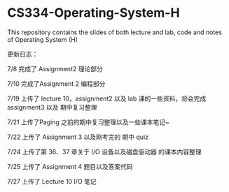 # CS334-Operating-System-H
This repository contains the slides of both lecture and lab, code and notes of Operating System (H) 

更新日志：

7/8 完成了 Assignment2 理论部分

7/10 完成了Assignment 2 编程部分 

7/19 上传了 lecture 10，assignment2 以及 lab 课的一些资料，将会完成  assignment3 以及 期中复习整理

7/21 上传了Paging 之前的期中复习整理以及一些课本笔记~

7/22 上传了 Assignment 3 以及刚考完的 期中 quiz

7/24 上传了第 36、37 章关于 I/O 设备以及磁盘驱动器 的课本内容整理

7/25 上传了 Assignment 4 题目以及答案代码

7/27 上传了 Lecture 10 I/O 笔记
